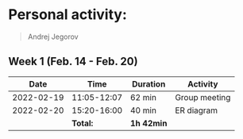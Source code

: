 # Personal activity:
> Andrej Jegorov

## Week 1 (Feb. 14 - Feb. 20)

| **Date**  | **Time**      | **Duration**  | **Activity** |
| --------  | ------------- | ------------  | ------------ |
| 2022-02-19 | 11:05-12:07 | 62 min | Group meeting |
| 2022-02-20 | 15:20-16:00 | 40 min | ER diagram |
|  | **Total:** | **1h 42min** | |